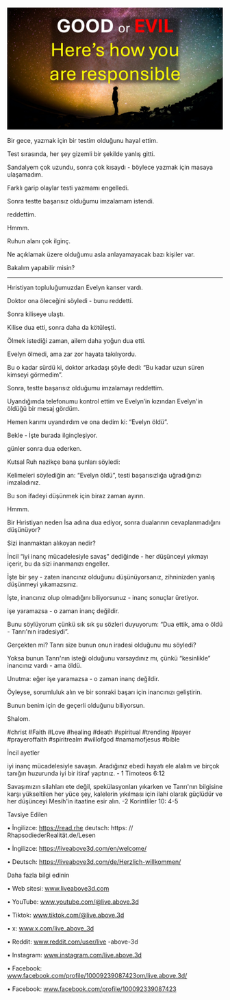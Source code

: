 ![Video cover image](../cover.jpg)

Bir gece, yazmak için bir testim olduğunu hayal ettim.

Test sırasında, her şey gizemli bir şekilde yanlış gitti.

Sandalyem çok uzundu, sonra çok kısaydı - böylece yazmak için masaya ulaşamadım.

Farklı garip olaylar testi yazmamı engelledi.

Sonra testte başarısız olduğumu imzalamam istendi.

reddettim.

Hmmm.

Ruhun alanı çok ilginç.

Ne açıklamak üzere olduğumu asla anlayamayacak bazı kişiler var.

Bakalım yapabilir misin?

---

Hıristiyan topluluğumuzdan Evelyn kanser vardı.

Doktor ona öleceğini söyledi - bunu reddetti.

Sonra kiliseye ulaştı.

Kilise dua etti, sonra daha da kötüleşti.

Ölmek istediği zaman, ailem daha yoğun dua etti.

Evelyn ölmedi, ama zar zor hayata takılıyordu.

Bu o kadar sürdü ki, doktor arkadaşı şöyle dedi: “Bu kadar uzun süren kimseyi görmedim”.

Sonra, testte başarısız olduğumu imzalamayı reddettim.

Uyandığımda telefonumu kontrol ettim ve Evelyn’in kızından Evelyn'in öldüğü bir mesaj gördüm.

Hemen karımı uyandırdım ve ona dedim ki: “Evelyn öldü”.

Bekle - İşte burada ilginçleşiyor.

günler sonra dua ederken.

Kutsal Ruh nazikçe bana şunları söyledi:

Kelimeleri söylediğin an: “Evelyn öldü”, testi başarısızlığa uğradığınızı imzaladınız.

Bu son ifadeyi düşünmek için biraz zaman ayırın.

Hmmm.

Bir Hıristiyan neden İsa adına dua ediyor, sonra dualarının cevaplanmadığını düşünüyor?

Sizi inanmaktan alıkoyan nedir?

İncil “iyi inanç mücadelesiyle savaş” dediğinde - her düşünceyi yıkmayı içerir, bu da sizi inanmanızı engeller.

İşte bir şey - zaten inancınız olduğunu düşünüyorsanız, zihninizden yanlış düşünmeyi yıkamazsınız.

İşte, inancınız olup olmadığını biliyorsunuz - inanç sonuçlar üretiyor.

işe yaramazsa - o zaman inanç değildir.

Bunu söylüyorum çünkü sık sık şu sözleri duyuyorum: “Dua ettik, ama o öldü - Tanrı'nın iradesiydi”.

Gerçekten mi? Tanrı size bunun onun iradesi olduğunu mu söyledi?

Yoksa bunun Tanrı'nın isteği olduğunu varsaydınız mı, çünkü “kesinlikle” inancınız vardı - ama öldü.

Unutma: eğer işe yaramazsa - o zaman inanç değildir.

Öyleyse, sorumluluk alın ve bir sonraki başarı için inancınızı geliştirin.

Bunun benim için de geçerli olduğunu biliyorsun.

Shalom.

#christ #Faith #Love #healing #death #spiritual #trending #payer #prayeroffaith #spiritrealm #willofgod #namamofjesus #bible

İncil ayetler

   iyi inanç mücadelesiyle savaşın. Aradığınız ebedi hayatı ele alalım ve birçok tanığın huzurunda iyi bir itiraf yaptınız. - 1 Timoteos 6:12

Savaşımızın silahları ete değil, spekülasyonları yıkarken ve Tanrı'nın bilgisine karşı yükseltilen her yüce şey, kalelerin yıkılması için ilahi olarak güçlüdür ve her düşünceyi Mesih'in itaatine esir alın. -2 Korintliler 10: 4-5

Tavsiye Edilen

• İngilizce: https://read.rhe deutsch: https: // RhapsodiederRealität.de/Lesen

• İngilizce: https://liveabove3d.com/en/welcome/

• Deutsch: https://liveabove3d.com/de/Herzlich-willkommen/  

Daha fazla bilgi edinin

• Web sitesi: www.liveabove3d.com

• YouTube: www.youtube.com/@live.above.3d

 • Tiktok: www.tiktok.com/@live.above.3d

• x: www.x.com/live_above_3d

• Reddit: www.reddit.com/user/live -above-3d

• Instagram: www.instagram.com/live.above.3d

• Facebook: www.facebook.com/profile/10009239087423om/live.above.3d/  

• Facebook: www.facebook.com/profile/100092339087423